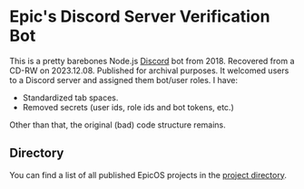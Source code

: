 # Epic's Discord Server Verification Bot

This is a pretty barebones Node.js [Discord](https://discord.com/) bot from 2018. Recovered from a CD-RW on 2023.12.08. Published for archival purposes.
It welcomed users to a Discord server and assigned them bot/user roles.
I have:
- Standardized tab spaces.
- Removed secrets (user ids, role ids and bot tokens, etc.)

Other than that, the original (bad) code structure remains.

## Directory

You can find a list of all published EpicOS projects in the [project directory](https://github.com/slowstone72/EpicOS).